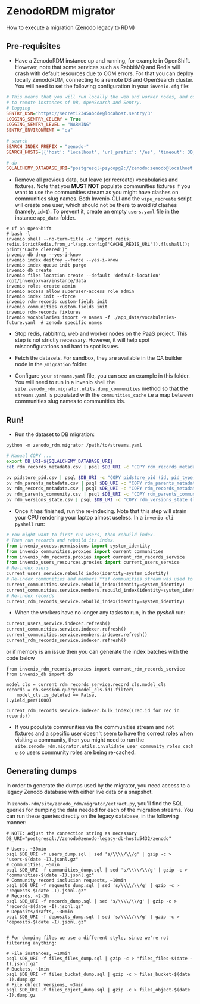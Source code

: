 # ZenodoRDM migrator

How to execute a migration (Zenodo legacy to RDM)

## Pre-requisites

- Have a ZenodoRDM instance up and running, for example in OpenShift. However,
  note that some services such as RabbitMQ and Redis will crash with default
  resources due to OOM errors. For that you can deploy locally ZenodoRDM,
  connecting to a remote DB and OpenSearch cluster. You will need to set the
  following configuration in your `invenio.cfg` file:

```cfg
# This means that you will run locally the web and worker nodes, and connect
# to remote instances of DB, OpenSearch and Sentry.
# logging
SENTRY_DSN="https://secret12345abcde@locahost.sentry/3"
LOGGING_SENTRY_CELERY = True
LOGGING_SENTRY_LEVEL = "WARNING"
SENTRY_ENVIRONMENT = "qa"

# search
SEARCH_INDEX_PREFIX = "zenodo-"
SEARCH_HOSTS=[{'host': 'localhost', 'url_prefix': '/es', 'timeout': 30, 'port': 443, 'use_ssl': True, 'verify_certs': True, 'http_auth':('zenodo', 'password')}]

# db
SQLALCHEMY_DATABASE_URI="postgresql+psycopg2://zenodo:zenodo@localhost:5432/zenodo"
```

- Remove all previous data, but leave (or recreate) vocabularies and fixtures.
  Note that you **MUST NOT** populate communities fixtures if you want to use
  the communities stream as you might have clashes on communities slug names.
  Both Invenio-CLI and the `wipe_recreate` script will create one user, which
  should not be there to avoid _id_ clashes (namely, `id=1`). To prevent it,
  create an empty `users.yaml` file in the instance `app_data` folder.

```console
# If on OpenShift
# bash -l
invenio shell --no-term-title -c "import redis; redis.StrictRedis.from_url(app.config['CACHE_REDIS_URL']).flushall(); print('Cache cleared')"
invenio db drop --yes-i-know
invenio index destroy --force --yes-i-know
invenio index queue init purge
invenio db create
invenio files location create --default 'default-location' /opt/invenio/var/instance/data
invenio roles create admin
invenio access allow superuser-access role admin
invenio index init --force
invenio rdm-records custom-fields init
invenio communities custom-fields init
invenio rdm-records fixtures
invenio vocabularies import -v names -f ./app_data/vocabularies-future.yaml  # zenodo specific names
```

- Stop redis, rabbitmq, web and worker nodes on the PaaS project. This step
  is not strictly necessary. However, it will help spot misconfigurations and
  hard to spot issues.

- Fetch the datasets. For sandbox, they are available in the QA builder node
  in the `/migration` folder.

- Configure your `streams.yaml` file, you can see an example in this folder.
  You will need to run in a invenio shell the `site.zenodo_rdm.migrator.utils.dump_communities` method so that
  the `streams.yaml` is populated with the `communities_cache` i.e a map between
  communities slug names to communities ids.

## Run!

- Run the dataset to DB migration:

```shell
python -m zenodo_rdm.migrator /path/to/streams.yaml
```

```bash
# Manual COPY ...
export DB_URI=${SQLALCHEMY_DATABASE_URI}
cat rdm_records_metadata.csv | psql $DB_URI -c "COPY rdm_records_metadata (id, json, created, updated, version_id, index, bucket_id, parent_id) FROM STDIN (FORMAT csv);"

pv pidstore_pid.csv | psql $DB_URI -c "COPY pidstore_pid (id, pid_type, pid_value, status, object_type, object_uuid, created, updated) FROM STDIN (FORMAT csv);"
pv rdm_parents_metadata.csv | psql $DB_URI -c "COPY rdm_parents_metadata (id, json, created, updated, version_id) FROM STDIN (FORMAT csv);"
pv rdm_records_metadata.csv | psql $DB_URI -c "COPY rdm_records_metadata (id, json, created, updated, version_id, index, bucket_id, parent_id) FROM STDIN (FORMAT csv);"
pv rdm_parents_community.csv | psql $DB_URI -c "COPY rdm_parents_community (community_id, record_id, request_id) FROM STDIN (FORMAT csv);"
pv rdm_versions_state.csv | psql $DB_URI -c "COPY rdm_versions_state (latest_index, parent_id, latest_id, next_draft_id) FROM STDIN (FORMAT csv);"
```

- Once it has finished, run the re-indexing. Note that this step will strain your CPU rendering your laptop almost useless. In a `invenio-cli pyshell` run:

```python
# You might want to first run users, then rebuild index.
# Then run records and rebuild its index.
from invenio_access.permissions import system_identity
from invenio_communities.proxies import current_communities
from invenio_rdm_records.proxies import current_rdm_records_service
from invenio_users_resources.proxies import current_users_service
# Re-index users
current_users_service.rebuild_index(identity=system_identity)
# Re-index communities and members **if communities stream was used to populate communities**
current_communities.service.rebuild_index(identity=system_identity)
current_communities.service.members.rebuild_index(identity=system_identity)
# Re-index records
current_rdm_records_service.rebuild_index(identity=system_identity)
```

- When the workers have no longer any tasks to run, in the _pyshell_ run:

```python
current_users_service.indexer.refresh()
current_communities.service.indexer.refresh()
current_communities.service.members.indexer.refresh()
current_rdm_records_service.indexer.refresh()
```

or if memory is an issue then you can generate the index batches with the code below

```
from invenio_rdm_records.proxies import current_rdm_records_service
from invenio_db import db

model_cls = current_rdm_records_service.record_cls.model_cls
records = db.session.query(model_cls.id).filter(
    model_cls.is_deleted == False,
).yield_per(1000)

current_rdm_records_service.indexer.bulk_index((rec.id for rec in records))
```

- If you populate communities via the communities stream and not fixtures and a specific
  user doesn't seem to have the correct roles when visiting a community, then you might
  need to run the `site.zenodo_rdm.migrator.utils.invalidate_user_community_roles_cache`
  so users community roles are being re-cached.

## Generating dumps

In order to generate the dumps used by the migrator, you need access to a legacy Zenodo
database with either live data or a snapshot.

In `zenodo-rdm/site/zenodo_rdm/migrator/extract.py`, you'll find the SQL queries for
dumping the data needed for each of the migration streams. You can run these queries
directly on the legacy database, in the following manner:

```shell
# NOTE: Adjust the connection string as necessary
DB_URI="postgresql://zenodo@zenodo-legacy-db-host:5432/zenodo"

# Users, ~30min
psql $DB_URI -f users_dump.sql | sed 's/\\\\/\\/g' | gzip -c > "users-$(date -I).jsonl.gz"
# Communities, ~5min
psql $DB_URI -f communities_dump.sql | sed 's/\\\\/\\/g' | gzip -c > "communities-$(date -I).jsonl.gz"
# Community record inclusion requests, ~10min
psql $DB_URI -f requests_dump.sql | sed 's/\\\\/\\/g' | gzip -c > "requests-$(date -I).jsonl.gz"
# Records, ~2-3h
psql $DB_URI -f records_dump.sql | sed 's/\\\\/\\/g' | gzip -c > "records-$(date -I).jsonl.gz"
# Deposits/drafts, ~30min
psql $DB_URI -f deposits_dump.sql | sed 's/\\\\/\\/g' | gzip -c > "deposits-$(date -I).jsonl.gz"


# For dumping files we use a different style, since we're not filtering anything:

# File instances, ~10min
psql $DB_URI -f files_files_dump.sql | gzip -c > "files_files-$(date -I).jsonl.gz"
# Buckets, ~1min
psql $DB_URI -f files_bucket_dump.sql | gzip -c > files_bucket-$(date -I).dump.gz
# File object versions, ~3min
psql $DB_URI -f files_object_dump.sql | gzip -c > files_object-$(date -I).dump.gz
```

